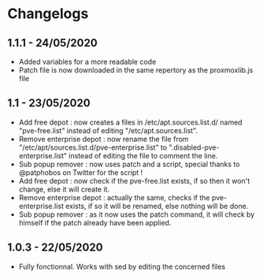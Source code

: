 # Changelogs

## 1.1.1 - 24/05/2020

*   Added variables for a more readable code
*   Patch file is now downloaded in the same repertory as the proxmoxlib.js file

## 1.1 - 23/05/2020

*   Add free depot : now creates a files in /etc/apt.sources.list.d/ named "pve-free.list" instead of editing "/etc/apt.sources.list".
*   Remove enterprise depot : now rename the file from "/etc/apt/sources.list.d/pve-enterprise.list" to ".disabled-pve-enterprise.list" instead of editing the file to comment the line.
*   Sub popup remover : now uses patch and a script, special thanks to @patphobos on Twitter for the script !
*   Add free depot : now check if the pve-free.list exists, if so then it won't change, else it will create it.
*   Remove enterprise depot : actually the same, checks if the pve-enterprise.list exists, if so it will be renamed, else nothing will be done.
*   Sub popup remover : as it now uses the patch command, it will check by himself if the patch already have been applied.

## 1.0.3 - 22/05/2020

*   Fully fonctionnal. Works with sed by editing the concerned files